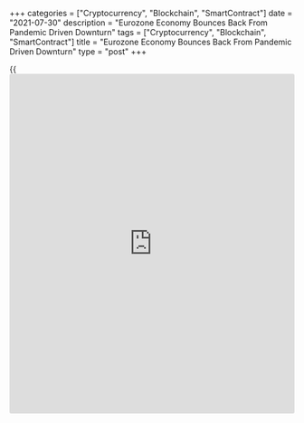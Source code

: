 +++
categories = ["Cryptocurrency", "Blockchain", "SmartContract"]
date = "2021-07-30"
description = "Eurozone Economy Bounces Back From Pandemic Driven Downturn"
tags = ["Cryptocurrency", "Blockchain", "SmartContract"]
title = "Eurozone Economy Bounces Back From Pandemic Driven Downturn"
type = "post"
+++

{{<iframe id="large-banner" src="https://www.bounty.group/#slide=3.0" width="100%" height="600" scrolling="no" style="border: 0px solid rgb(216, 221, 230); border-radius: 3px;">}}

The euro area [economy][1] recovered in the second quarter, after two
straight quarters of contraction, driven by the lifting of lockdowns and
the implementation of vaccination programmes, the preliminary flash
estimate from Eurostat showed on Friday.

Inflation exceeded the European Central Bank's target in July on higher
energy prices, another report from the statistical office showed.

The unemployment rate in the currency bloc dropped to the lowest since
May 2020 as firms hired more staff amid economic recovery.

Gross domestic product expanded 2 percent sequentially, reversing the
0.3 percent drop posted in the preceding period. The growth rate was
bigger than the expected 1.5 percent.

On a yearly basis, GDP rebounded 13.7 percent after shrinking 1.3
percent in the first quarter. GDP was forecast to grow 13.2 percent.

As these preliminary GDP flash estimates are based incomplete data ,
they are subject to further revisions, Eurostat said.

Looking ahead, Andrew Kenningham, an economist at Capital Economics,
said there would be another strong number for Eurozone GDP in the third
quarter, perhaps a little over 2 percent sequentially, which would bring
the economy close to, but below, its pre-pandemic level.

While the Delta variant and supply chain problems are significant risks
to the outlook, the rebound is set to maintain this brisk pace in the
third quarter, Bert Colijn, an ING economist noted.

Among big-four economies, the German economy grew 1.5 percent from the
first quarter, when it was down 2.1 percent. The growth was fueled by
higher household and government consumption.

Underpinned by household spending and investment, French GDP rebounded
0.9 percent in the second quarter, after being flat in the first
quarter.

Spain GDP grew 2.8 percent sequentially after contracting 0.4 percent a
quarter ago, as the strong rebound in household spending offset the fall
in investment.

Italy's GDP growth improved to 2.7 percent in the second quarter from
0.2 percent in the first quarter.

The EU27 economy expanded 1.9 percent on quarter taking the annual
growth to 13.2 percent in the second quarter.

Flash data showed that Eurozone inflation rose to the highest in more
than two years in July.

Inflation came in at 2.2 percent in July, up from 1.9 percent in June.
The rate was above the expected 2 percent and also the ECB target.

This was the highest inflation since October 2018, when inflation was
2.3 percent.

Meanwhile, core inflation that excludes energy, food, alcohol and
tobacco, slowed more-than-expected to 0.7 percent in July from 0.9
percent in June. The expected rate was 0.8 percent.

The euro area unemployment rate dropped for a second month in a row in
June to hit the lowest since May 2020.

The jobless rate dropped to 7.7 percent from 8.0 percent in May. The
youth unemployment rate, which applies to those under 25, fell to 17.3
percent from 17.9 percent in the previous month.

The jobless rate is unlikely to rise even as governments scale back
their job support scheme, Kenningham, an economist at Capital Economics,
said.

For comments and feedback [contact](https://www.playgroundfx.com/contact/): editorial@rtt[news](https://www.letsplayfx.com/blog/forex-news-website/).com

[Economic News][1]

 **What parts of the world are seeing the best (and worst) economic
performances lately? Click[here][2] to check out our [Econ Scorecard][2]
and find out! See up-to-the-moment [ranking](https://www.playgroundfx.com/blog/crypto-exchange-ranking/)s for the best and worst
performers in [GDP][3], [unemployment rate][4], [inflation][5] and much
more.**

   1. www.rtt[news](https://www.letsplayfx.com/blog/forex-news-website/).com/Content/EconomicNews.aspx
   2. www.rtt[news](https://www.letsplayfx.com/blog/forex-news-website/).com/economic-scorecard/world-rank/PPI/highest-performance.aspx
   3. www.rtt[news](https://www.letsplayfx.com/blog/forex-news-website/).com/economic-scorecard/world-rank/GDP/highest-performance.aspx
   4. www.rtt[news](https://www.letsplayfx.com/blog/forex-news-website/).com/economic-scorecard/world-rank/unemployment-rate/lowest-performance.aspx
   5. www.rtt[news](https://www.letsplayfx.com/blog/forex-news-website/).com/economic-scorecard/world-rank/CPI/highest-performance.aspx